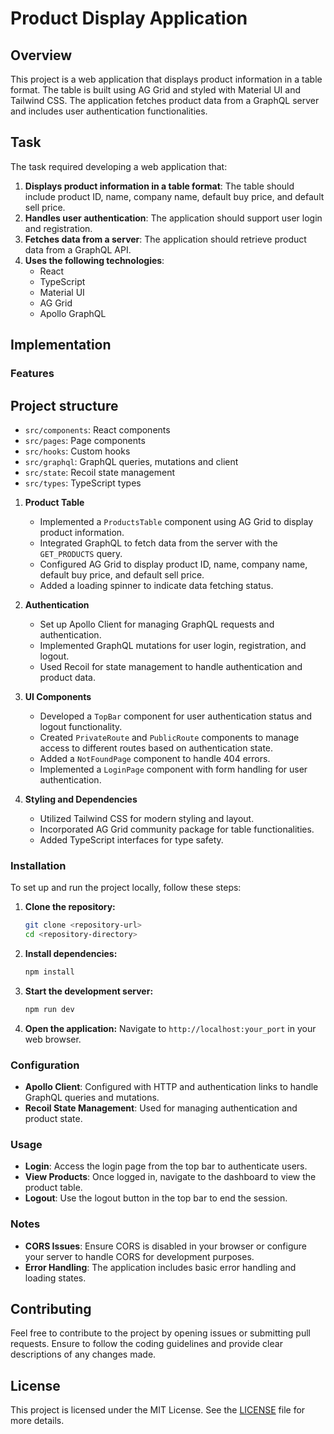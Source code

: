 # Product Display Application

## Overview

This project is a web application that displays product information in a table format. The table is built using AG Grid and styled with Material UI and Tailwind CSS. The application fetches product data from a GraphQL server and includes user authentication functionalities.

## Task

The task required developing a web application that:
1. **Displays product information in a table format**: The table should include product ID, name, company name, default buy price, and default sell price.
2. **Handles user authentication**: The application should support user login and registration.
3. **Fetches data from a server**: The application should retrieve product data from a GraphQL API.
4. **Uses the following technologies**:
   - React
   - TypeScript
   - Material UI
   - AG Grid
   - Apollo GraphQL

## Implementation

### Features
## Project structure

- `src/components`: React components
- `src/pages`: Page components
- `src/hooks`: Custom hooks
- `src/graphql`: GraphQL queries, mutations and client
- `src/state`: Recoil state management
- `src/types`: TypeScript types

1. **Product Table**
   - Implemented a `ProductsTable` component using AG Grid to display product information.
   - Integrated GraphQL to fetch data from the server with the `GET_PRODUCTS` query.
   - Configured AG Grid to display product ID, name, company name, default buy price, and default sell price.
   - Added a loading spinner to indicate data fetching status.

2. **Authentication**
   - Set up Apollo Client for managing GraphQL requests and authentication.
   - Implemented GraphQL mutations for user login, registration, and logout.
   - Used Recoil for state management to handle authentication and product data.

3. **UI Components**
   - Developed a `TopBar` component for user authentication status and logout functionality.
   - Created `PrivateRoute` and `PublicRoute` components to manage access to different routes based on authentication state.
   - Added a `NotFoundPage` component to handle 404 errors.
   - Implemented a `LoginPage` component with form handling for user authentication.

4. **Styling and Dependencies**
   - Utilized Tailwind CSS for modern styling and layout.
   - Incorporated AG Grid community package for table functionalities.
   - Added TypeScript interfaces for type safety.

### Installation

To set up and run the project locally, follow these steps:

1. **Clone the repository:**
   ```bash
   git clone <repository-url>
   cd <repository-directory>
   ```

2. **Install dependencies:**
   ```bash
   npm install
   ```

3. **Start the development server:**
   ```bash
   npm run dev
   ```

4. **Open the application:**
   Navigate to `http://localhost:your_port` in your web browser.

### Configuration

- **Apollo Client**: Configured with HTTP and authentication links to handle GraphQL queries and mutations.
- **Recoil State Management**: Used for managing authentication and product state.

### Usage

- **Login**: Access the login page from the top bar to authenticate users.
- **View Products**: Once logged in, navigate to the dashboard to view the product table.
- **Logout**: Use the logout button in the top bar to end the session.

### Notes

- **CORS Issues**: Ensure CORS is disabled in your browser or configure your server to handle CORS for development purposes.
- **Error Handling**: The application includes basic error handling and loading states.

## Contributing

Feel free to contribute to the project by opening issues or submitting pull requests. Ensure to follow the coding guidelines and provide clear descriptions of any changes made.

## License

This project is licensed under the MIT License. See the [LICENSE](LICENSE) file for more details.
